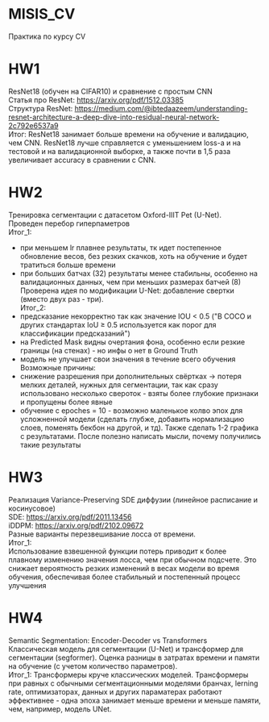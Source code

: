 # MISIS_CV
Практика по курсу CV

# HW1
ResNet18 (обучен на CIFAR10) и сравнение с простым CNN  
Статья про ResNet: https://arxiv.org/pdf/1512.03385  
Cтруктура ResNet: https://medium.com/@ibtedaazeem/understanding-resnet-architecture-a-deep-dive-into-residual-neural-network-2c792e6537a9  
Итог: ResNet18 занимает больше времени на обучение и валидацию, чем CNN. ResNet18 лучше справляется с уменьшением loss-а и на тестовой и на валидационной выборке, а также почти в 1,5 раза увеличивает accuracy в сравнении с CNN.

# HW2
Тренировка сегментации с датасетом Oxford-IIIT Pet (U-Net).  
Проведен перебор гиперпаметров  
Итог_1:
- при меньшем lr плавнее результаты, тк идет постепенное обновление весов, без резких скачков, хоть на обучение и будет тратиться больше времени
- при больших батчах (32) результаты менее стабильны, особенно на валидационных данных, чем при меньших размерах батчей (8)
Проверена идея по модификации U-Net: добавление свертки (вместо двух раз - три).  
Итог_2:  
- предсказание некорректно так как значение IOU < 0.5 ("В COCO и других стандартах IoU ≥ 0.5 используется как порог для классификации предсказаний")
- на Predicted Mask видны очертания фона, особенно если резкие границы (на стенах) - но инфы о нет в Ground Truth
- модель не улучшает свои значения в течение всего обучения
Возможные причины:  
- снижение разрешения при дополнительных свёртках -> потеря мелких деталей, нужных для сегментации, так как сразу использовано несколько свероток - взяты более глубокие признаки и пропущены более явные
- обучение с epoches = 10 - возможно маленькое колво эпох для усложненной модели
(сделать глубже, добавить нормализацию слоев, поменять бекбон на другой, и тд). Также сделать 1-2 графика с результатами. После полезно написать мысли, почему получились такие результаты

# HW3
Реализация Variance-Preserving SDE диффузии (линейное расписание и косинусовое)  
SDE: https://arxiv.org/pdf/2011.13456  
iDDPM: https://arxiv.org/pdf/2102.09672  
Разные варианты перезвешивание лосса от времени.  
Итог_1:  
Использование взвешенной функции потерь приводит к более плавному изменению значения лосса, чем при обычном подсчете. Это снижает вероятность резких изменений в весах модели во время обучения, обеспечивая более стабильный и постепенный процесс улучшения

# HW4
Semantic Segmentation: Encoder-Decoder vs Transformers  
Классическая модель для сегментации (U-Net) и трансформер для сегментации (segformer). Оценка разницы в затратах времени и памяти на обучение (с учетом количество параметров).   
Итог_1: Трансформеры круче классических моделей. Трансформеры при равных с обычными сегментационными моделями бранчах, lerning rate, оптимизаторах, данных и других параматерах работают эффективнее - одна эпоха занимает меньше времени и меньше памяти, чем, например, модель UNet.


